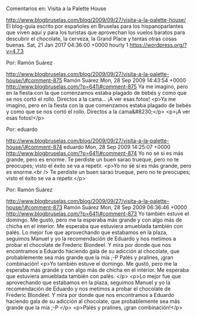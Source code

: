 Comentarios en: Visita a la Palette House

http://www.blogbruselas.com/blog/2009/09/27/visita-a-la-palette-house/
El blog-guía escrito por españoles en Bruselas para los hispanoparlantes
que viven aquí y para los turistas que aprovechan los vuelos baratos
para descubrir el chocolate, la cerveza, la Grand Place y tantas otras
cosas buenas. Sat, 21 Jan 2017 04:36:00 +0000 hourly 1
https://wordpress.org/?v=4.7.3

Por: Ramón Suárez

http://www.blogbruselas.com/blog/2009/09/27/visita-a-la-palette-house/\#comment-875
Ramón Suárez Mon, 28 Sep 2009 14:43:54 +0000
http://www.blogbruselas.com/?p=641\#comment-875 Ya me imagino, pero en
la fiesta con la que comenzamos estaba plagado de bebés y como que se
nos cortó el rollo. Directos a la cama\... ¡A ver esas fotos! \<p\>Ya me
imagino, pero en la fiesta con la que comenzamos estaba plagado de bebés
y como que se nos cortó el rollo. Directos a la cama&\#8230;\</p\>
\<p\>¡A ver esas fotos!\</p\>

Por: eduardo

http://www.blogbruselas.com/blog/2009/09/27/visita-a-la-palette-house/\#comment-874
eduardo Mon, 28 Sep 2009 14:25:07 +0000
http://www.blogbruselas.com/?p=641\#comment-874 Yo no sé si es más
grande, pero es enorme. Te perdiste un buen sarao trueque, pero no te
preocupes; visto el éxito se va a repetir. \<p\>Yo no sé si es más
grande, pero es enorme.\<br /\> Te perdiste un buen sarao trueque, pero
no te preocupes; visto el éxito se va a repetir.\</p\>

Por: Ramón Suárez

http://www.blogbruselas.com/blog/2009/09/27/visita-a-la-palette-house/\#comment-873
Ramón Suárez Mon, 28 Sep 2009 06:36:46 +0000
http://www.blogbruselas.com/?p=641\#comment-873 Yo también estuve el
domingo. Me gustó, pero me la esperaba más grande y con algo más de
chicha en el interior. Me esperaba que estuviera amueblada también con
palés. Lo mejor fue que aprovechando que estabamos en la plaza, seguimos
Manuel y yo la recomendación de Eduardo y nos metimos a probar el
chocolate de Frederic Blondeel. Y mira por donde que nos encontramos a
Eduardo haciendo gala de su adicción al chocolate, que probablemente sea
más grande que la mía ;-P Palés y pralines, ¡gran combinación! \<p\>Yo
también estuve el domingo. Me gustó, pero me la esperaba más grande y
con algo más de chicha en el interior. Me esperaba que estuviera
amueblada también con palés. \</p\> \<p\>Lo mejor fue que aprovechando
que estabamos en la plaza, seguimos Manuel y yo la recomendación de
Eduardo y nos metimos a probar el chocolate de Frederic Blondeel. Y mira
por donde que nos encontramos a Eduardo haciendo gala de su adicción al
chocolate, que probablemente sea más grande que la mía ;-P \</p\>
\<p\>Palés y pralines, ¡gran combinación!\</p\>
